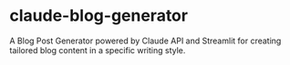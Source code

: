 # claude-blog-generator
A Blog Post Generator powered by Claude API and Streamlit for creating tailored blog content in a specific writing style.
